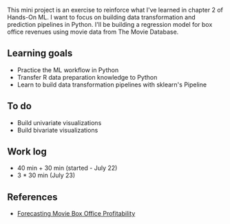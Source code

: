 This mini project is an exercise to reinforce what I've learned in chapter 2 of Hands-On ML. I want to focus on building data transformation and prediction pipelines in Python. I'll be building a regression model for box office revenues using movie data from The Movie Database. 

## Learning goals

* Practice the ML workflow in Python
* Transfer R data preparation knowledge to Python
* Learn to build data transformation pipelines with sklearn's Pipeline

## To do

* Build univariate visualizations
* Build bivariate visualizations

## Work log

* 40 min + 30 min (started - July 22)
* 3 * 30 min (July 23)

## References

* [Forecasting Movie Box Office Profitability](https://pdfs.semanticscholar.org/6d4f/1003fd164ffe30e2e45dd252715efecf9e61.pdf)

